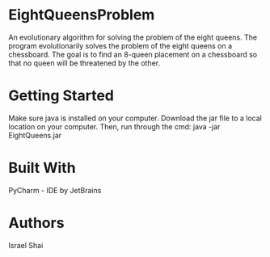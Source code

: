 # EightQueensProblem
An evolutionary algorithm for solving the problem of the eight queens. The program evolutionarily solves the problem of the eight queens on a chessboard. 
The goal is to find an 8-queen placement on a chessboard so that no queen will be threatened by the other. 

# Getting Started
Make sure java is installed on your computer. 
Download the jar file to a local location on your computer. Then, run through the cmd: 
java -jar EightQueens.jar

# Built With
PyCharm - IDE by JetBrains

# Authors
Israel Shai
